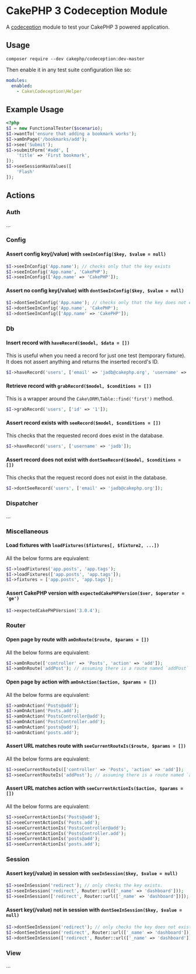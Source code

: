 CakePHP 3 Codeception Module
============================

A [codeception](http://codeception.com) module to test your CakePHP 3 powered application.

Usage
-----

```
composer require --dev cakephp/codeception:dev-master
```

Then enable it in any test suite configuration like so:

```yaml
modules:
  enabled:
    - Cake\Codeception\Helper
```

## Example Usage

```php
<?php
$I = new FunctionalTester($scenario);
$I->wantTo('ensure that adding a bookmark works');
$I->amOnPage('/bookmarks/add');
$I->see('Submit');
$I->submitForm('#add', [
    'title' => 'First bookmark',
]);
$I->seeSessionHasValues([
    'Flash'
]);
```

## Actions

### Auth

...

### Config

#### Assert config key(/value) with `seeInConfig($key, $value = null)`

```php
$I->seeInConfig('App.name'); // checks only that the key exists
$I->seeInConfig('App.name', 'CakePHP');
$I->seeInConfig(['App.name' => 'CakePHP']);
```

#### Assert no config key(/value) with `dontSeeInConfig($key, $value = null)`

```php
$I->dontSeeInConfig('App.name'); // checks only that the key does not exist
$I->dontSeeInConfig('App.name', 'CakePHP');
$I->dontSeeInConfig(['App.name' => 'CakePHP']);
```

### Db


#### Insert record with `haveRecord($model, $data = [])`

This is useful when you need a record for just one test (temporary fixture). It
does not assert anything and returns the inserted record's ID.

```php
$I->haveRecord('users', ['email' => 'jadb@cakephp.org', 'username' => 'jadb']);
```

#### Retrieve record with `grabRecord($model, $conditions = [])`

This is a wrapper around the `Cake\ORM\Table::find('first')` method.

```php
$I->grabRecord('users', ['id' => '1']);
```

#### Assert record exists with `seeRecord($model, $conditions = [])`

This checks that the requested record does exist in the database.

```php
$I->haveRecord('users', ['username' => 'jadb']);
```

#### Assert record does not exist with `dontSeeRecord($model, $conditions = [])`

This checks that the request record does not exist in the database.

```php
$I->dontSeeRecord('users', ['email' => 'jadb@cakephp.org']);
```

### Dispatcher

...

### Miscellaneous

#### Load fixtures with `loadFixtures($fixtures[, $fixture2, ...])`

All the below forms are equivalent:

```php
$I->loadFixtures('app.posts', 'app.tags');
$I->loadFixtures(['app.posts', 'app.tags']);
$I->fixtures = ['app.posts', 'app.tags'];
```

#### Assert CakePHP version with `expectedCakePHPVersion($ver, $operator = 'ge')`

```php
$I->expectedCakePHPVersion('3.0.4');
```

### Router

#### Open page by route with `amOnRoute($route, $params = [])`

All the below forms are equivalent:

```php
$I->amOnRoute(['controller' => 'Posts', 'action' => 'add']);
$I->amOnRoute('addPost'); // assuming there is a route named `addPost`
```

#### Open page by action with `amOnAction($action, $params = [])`

All the below forms are equivalent:

```php
$I->amOnAction('Posts@add');
$I->amOnAction('Posts.add');
$I->amOnAction('PostsController@add');
$I->amOnAction('PostsController.add');
$I->amOnAction('posts@add');
$I->amOnAction('posts.add');
```

#### Assert URL matches route with `seeCurrentRouteIs($route, $params = [])`

All the below forms are equivalent:

```php
$I->seeCurrentRouteIs(['controller' => 'Posts', 'action' => 'add']);
$I->seeCurrentRouteIs('addPost'); // assuming there is a route named `addPost`
```

#### Assert URL matches action with `seeCurrentActionIs($action, $params = [])`

All the below forms are equivalent:

```php
$I->seeCurrentActionIs('Posts@add');
$I->seeCurrentActionIs('Posts.add');
$I->seeCurrentActionIs('PostsController@add');
$I->seeCurrentActionIs('PostsController.add');
$I->seeCurrentActionIs('posts@add');
$I->seeCurrentActionIs('posts.add');
```

### Session

#### Assert key(/value) in session with `seeInSession($key, $value = null)`

```php
$I->seeInSession('redirect'); // only checks the key exists.
$I->seeInSession('redirect', Router::url(['_name' => 'dashboard']));
$I->seeInSession(['redirect', Router::url(['_name' => 'dashboard'])]);
```

#### Assert key(/value) not in session with `dontSeeInSession($key, $value = null)`

```php
$I->dontSeeInSession('redirect'); // only checks the key does not exist.
$I->dontSeeInSession('redirect', Router::url(['_name' => 'dashboard']));
$I->dontSeeInSession(['redirect', Router::url(['_name' => 'dashboard'])]);
```

### View

...
